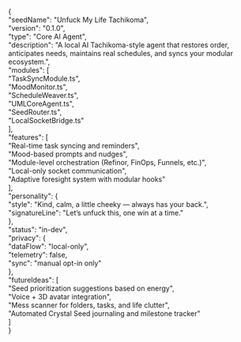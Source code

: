 {  
  "seedName": "Unfuck My Life Tachikoma",  
  "version": "0.1.0",  
  "type": "Core AI Agent",  
  "description": "A local AI Tachikoma-style agent that restores order, anticipates needs, maintains real schedules, and syncs your modular ecosystem.",  
  "modules": \[  
    "TaskSyncModule.ts",  
    "MoodMonitor.ts",  
    "ScheduleWeaver.ts",  
    "UMLCoreAgent.ts",  
    "SeedRouter.ts",  
    "LocalSocketBridge.ts"  
  \],  
  "features": \[  
    "Real-time task syncing and reminders",  
    "Mood-based prompts and nudges",  
    "Module-level orchestration (Refinor, FinOps, Funnels, etc.)",  
    "Local-only socket communication",  
    "Adaptive foresight system with modular hooks"  
  \],  
  "personality": {  
    "style": "Kind, calm, a little cheeky — always has your back.",  
    "signatureLine": "Let’s unfuck this, one win at a time."  
  },  
  "status": "in-dev",  
  "privacy": {  
    "dataFlow": "local-only",  
    "telemetry": false,  
    "sync": "manual opt-in only"  
  },  
  "futureIdeas": \[  
    "Seed prioritization suggestions based on energy",  
    "Voice \+ 3D avatar integration",  
    "Mess scanner for folders, tasks, and life clutter",  
    "Automated Crystal Seed journaling and milestone tracker"  
  \]  
}

